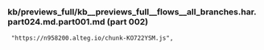 ### kb/previews_full/kb__previews_full__flows__all_branches.har.part024.md.part001.md (part 002)

```md
 "https://n958200.alteg.io/chunk-KO722YSM.js",
                           
```

```
